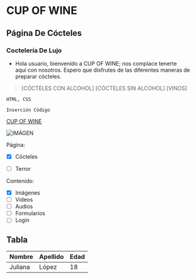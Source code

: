 # CUP OF WINE

## Página De Cócteles

### Coctelería De Lujo

- Hola usuario, bienvenido a CUP OF WINE; nos complace tenerte  
aquí con nosotros. Espero que disfrutes de las diferentes maneras de preparar cócteles.

> [CÓCTELES CON ALCOHOL]
 [CÓCTELES SIN ALCOHOL]
 [VINOS]

`HTML, CSS`

```Inserción Código```

[CUP OF WINE](https://google.com)

![IMÁGEN](https://i.pinimg.com/originals/0b/82/37/0b82378e2eb117e29d6766d3f6483465.gif)

Página:

- [x] Cócteles
- [ ] Terror


Contenido:

- [x] Imágenes
- [ ] Videos
- [ ] Audios
- [ ] Formularios
- [ ] Login

## Tabla

| Nombre | Apellido | Edad |
| ------ | ---------| ---- |
| Juliana |  López   | 18 |

